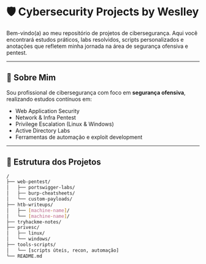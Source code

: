 # 🛡️ Cybersecurity Projects by Weslley

Bem-vindo(a) ao meu repositório de projetos de cibersegurança. Aqui você encontrará estudos práticos, labs resolvidos, scripts personalizados e anotações que refletem minha jornada na área de segurança ofensiva e pentest.

---

## 🚀 Sobre Mim

Sou profissional de cibersegurança com foco em **segurança ofensiva**, realizando estudos contínuos em:
- Web Application Security
- Network & Infra Pentest
- Privilege Escalation (Linux & Windows)
- Active Directory Labs
- Ferramentas de automação e exploit development

---

## 📂 Estrutura dos Projetos

```bash
/
├── web-pentest/
│   ├── portswigger-labs/
│   ├── burp-cheatsheets/
│   └── custom-payloads/
├── htb-writeups/
│   ├── [machine-name]/
│   └── [machine-name]/
├── tryhackme-notes/
├── privesc/
│   ├── linux/
│   └── windows/
├── tools-scripts/
│   └── [scripts úteis, recon, automação]
└── README.md
